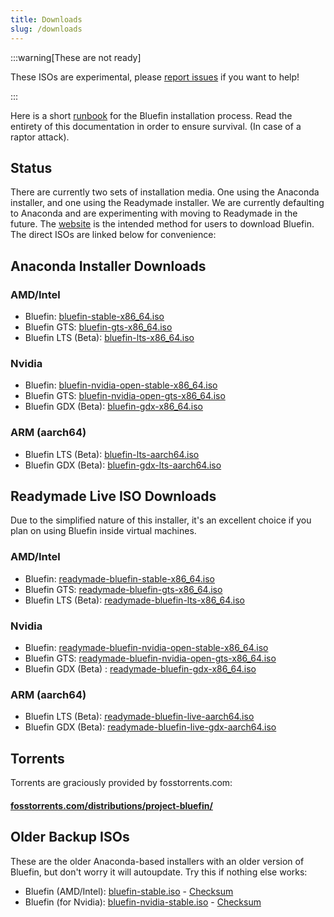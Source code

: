 ```yaml
---
title: Downloads
slug: /downloads
---
```


:::warning[These are not ready]

These ISOs are experimental, please [report issues](https://github.com/ublue-os/titanoboa/issues) if you want to help!

:::

Here is a short [runbook](https://www.pagerduty.com/resources/learn/what-is-a-runbook/) for the Bluefin installation process. Read the entirety of this documentation in order to ensure survival. (In case of a raptor attack).

## Status

There are currently two sets of installation media. One using the Anaconda installer, and one using the Readymade installer. We are currently defaulting to Anaconda and are experimenting with moving to Readymade in the future. The [website](https://projectbluefin.io) is the intended method for users to download Bluefin. The direct ISOs are linked below for convenience:

## Anaconda Installer Downloads

### AMD/Intel

- Bluefin: [bluefin-stable-x86_64.iso](https://download.projectbluefin.io/bluefin-stable-x86_64.iso)
- Bluefin GTS: [bluefin-gts-x86_64.iso](https://download.projectbluefin.io/bluefin-gts-x86_64.iso)
- Bluefin LTS (Beta): [bluefin-lts-x86_64.iso](https://download.projectbluefin.io/bluefin-lts-x86_64.iso)

### Nvidia

- Bluefin: [bluefin-nvidia-open-stable-x86_64.iso](https://download.projectbluefin.io/bluefin-nvidia-open-stable-x86_64.iso)
- Bluefin GTS: [bluefin-nvidia-open-gts-x86_64.iso](https://download.projectbluefin.io/bluefin-nvidia-open-gts-x86_64.iso)
- Bluefin GDX (Beta): [bluefin-gdx-x86_64.iso](https://download.projectbluefin.io/bluefin-gdx-lts-x86_64.iso)

### ARM (aarch64)

- Bluefin LTS (Beta): [bluefin-lts-aarch64.iso](https://download.projectbluefin.io/bluefin-lts-aarch64.iso)
- Bluefin GDX (Beta): [bluefin-gdx-lts-aarch64.iso](https://download.projectbluefin.io/bluefin-gdx-lts-aarch64.iso)

## Readymade Live ISO Downloads

Due to the simplified nature of this installer, it's an excellent choice if you plan on using Bluefin inside virtual machines. 

### AMD/Intel

- Bluefin: [readymade-bluefin-stable-x86_64.iso](https://download.projectbluefin.io/readymade-bluefin-stable-x86_64.iso)
- Bluefin GTS: [readymade-bluefin-gts-x86_64.iso](https://download.projectbluefin.io/readymade-bluefin-gts-x86_64.iso)
- Bluefin LTS (Beta): [readymade-bluefin-lts-x86_64.iso](https://download.projectbluefin.io/readymade-bluefin-lts-x86_64.iso)

### Nvidia

- Bluefin: [readymade-bluefin-nvidia-open-stable-x86_64.iso](https://download.projectbluefin.io/readymade-bluefin-nvidia-open-stable-x86_64.iso)
- Bluefin GTS: [readymade-bluefin-nvidia-open-gts-x86_64.iso](https://download.projectbluefin.io/readymade-bluefin-nvidia-open-gts-x86_64.iso)
- Bluefin GDX (Beta) : [readymade-bluefin-gdx-x86_64.iso](https://download.projectbluefin.io/readymade-bluefin-gdx-x86_64.iso)

### ARM (aarch64)

- Bluefin LTS (Beta): [readymade-bluefin-live-aarch64.iso](https://download.projectbluefin.io/readymade-bluefin-lts-aarch64.iso)
- Bluefin GDX (Beta): [readymade-bluefin-live-gdx-aarch64.iso](https://download.projectbluefin.io/readymade-bluefin-gdx-aarch64.iso)

## Torrents

Torrents are graciously provided by fosstorrents.com:

#### [fosstorrents.com/distributions/project-bluefin/](https://fosstorrents.com/distributions/project-bluefin/)

## Older Backup ISOs

These are the older Anaconda-based installers with an older version of Bluefin, but don't worry it will autoupdate. Try this if nothing else works:

- Bluefin (AMD/Intel): [bluefin-stable.iso](https://projectbluefin.dev/bluefin-stable.iso) - [Checksum](https://projectbluefin.dev/bluefin-stable.iso-CHECKSUM)
- Bluefin (for Nvidia):  [bluefin-nvidia-stable.iso](https://projectbluefin.dev/bluefin-nvidia-stable.iso) - [Checksum](https://projectbluefin.dev/bluefin-nvidia-stable.iso-CHECKSUM)


